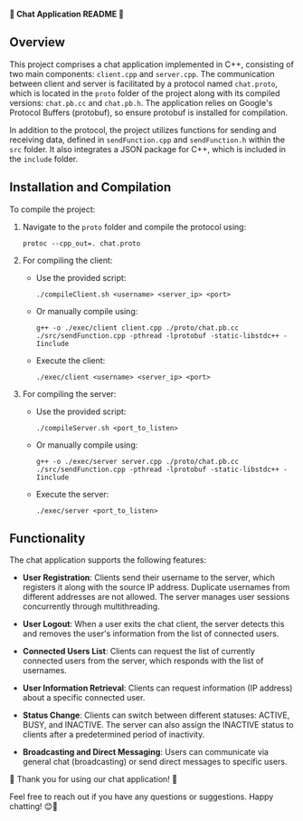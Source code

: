 **🚀 Chat Application README 🚀**

## Overview
This project comprises a chat application implemented in C++, consisting of two main components: `client.cpp` and `server.cpp`. The communication between client and server is facilitated by a protocol named `chat.proto`, which is located in the `proto` folder of the project along with its compiled versions: `chat.pb.cc` and `chat.pb.h`. The application relies on Google's Protocol Buffers (protobuf), so ensure protobuf is installed for compilation.

In addition to the protocol, the project utilizes functions for sending and receiving data, defined in `sendFunction.cpp` and `sendFunction.h` within the `src` folder. It also integrates a JSON package for C++, which is included in the `include` folder.

## Installation and Compilation
To compile the project:
1. Navigate to the `proto` folder and compile the protocol using:
   ```
   protoc --cpp_out=. chat.proto
   ```

2. For compiling the client:
   - Use the provided script:
     ```
     ./compileClient.sh <username> <server_ip> <port>
     ```
   - Or manually compile using:
     ```
     g++ -o ./exec/client client.cpp ./proto/chat.pb.cc ./src/sendFunction.cpp -pthread -lprotobuf -static-libstdc++ -Iinclude
     ```
   - Execute the client:
     ```
     ./exec/client <username> <server_ip> <port>
     ```

3. For compiling the server:
   - Use the provided script:
     ```
     ./compileServer.sh <port_to_listen>
     ```
   - Or manually compile using:
     ```
     g++ -o ./exec/server server.cpp ./proto/chat.pb.cc ./src/sendFunction.cpp -pthread -lprotobuf -static-libstdc++ -Iinclude
     ```
   - Execute the server:
     ```
     ./exec/server <port_to_listen>
     ```

## Functionality
The chat application supports the following features:

- **User Registration**: Clients send their username to the server, which registers it along with the source IP address. Duplicate usernames from different addresses are not allowed. The server manages user sessions concurrently through multithreading.

- **User Logout**: When a user exits the chat client, the server detects this and removes the user's information from the list of connected users.

- **Connected Users List**: Clients can request the list of currently connected users from the server, which responds with the list of usernames.

- **User Information Retrieval**: Clients can request information (IP address) about a specific connected user.

- **Status Change**: Clients can switch between different statuses: ACTIVE, BUSY, and INACTIVE. The server can also assign the INACTIVE status to clients after a predetermined period of inactivity.

- **Broadcasting and Direct Messaging**: Users can communicate via general chat (broadcasting) or send direct messages to specific users.

🌟 Thank you for using our chat application! 🌟

Feel free to reach out if you have any questions or suggestions. Happy chatting! 😊🚀